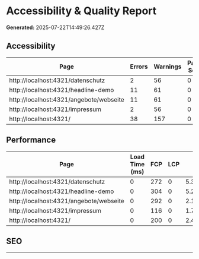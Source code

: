 # Accessibility & Quality Report

**Generated:** 2025-07-22T14:49:26.427Z

## Accessibility

| Page | Errors | Warnings | Pa11y Score |
|------|--------|----------|-------------|
| http://localhost:4321/datenschutz | 2 | 56 | 0 |
| http://localhost:4321/headline-demo | 11 | 61 | 0 |
| http://localhost:4321/angebote/webseite | 11 | 61 | 0 |
| http://localhost:4321/impressum | 2 | 56 | 0 |
| http://localhost:4321/ | 38 | 157 | 0 |

## Performance

| Page | Load Time (ms) | FCP | LCP | DOM Loaded | First Paint | Largest Paint |
|------|---------------|-----|-----|------------|-------------|--------------|
| http://localhost:4321/datenschutz | 0 | 272 | 0 | 5.399999991059303 | 168 | 0 |
| http://localhost:4321/headline-demo | 0 | 304 | 0 | 5.299999997019768 | 132 | 0 |
| http://localhost:4321/angebote/webseite | 0 | 292 | 0 | 2.1000000089406967 | 156 | 0 |
| http://localhost:4321/impressum | 0 | 116 | 0 | 1.7000000029802322 | 116 | 0 |
| http://localhost:4321/ | 0 | 200 | 0 | 2.4000000059604645 | 200 | 0 |

## SEO

| Page | Title | Headings | Images w/o Alt | Buttons w/o Label |
|------|-------|---------|----------------|-------------------|
| http://localhost:4321/datenschutz | Datenschutz | 16 | 0 | 6 |
| http://localhost:4321/headline-demo | Headline Component Demo | 18 | 0 | 6 |
| http://localhost:4321/angebote/webseite | Website Angebote - CASOON | 18 | 0 | 6 |
| http://localhost:4321/impressum | Impressum | 13 | 0 | 6 |
| http://localhost:4321/ | Dein Kompass im digitalen Raum. | 50 | 0 | 4 |

## Security

Security-Daten sind aktuell nicht integriert.
